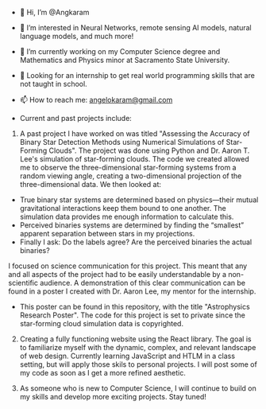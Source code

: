 - 👋 Hi, I’m @Angkaram
- 👀 I’m interested in Neural Networks, remote sensing AI models, natural language models, and much more!
- 🌱 I’m currently working on my Computer Science degree and Mathematics and Physics minor at Sacramento State University.
- 💞️ Looking for an internship to get real world programming skills that are not taught in school. 
- 📫 How to reach me: angelokaram@gmail.com

- Current and past projects include:

1. A past project I have worked on was titled "Assessing the Accuracy of Binary Star Detection Methods using Numerical Simulations of Star-Forming Clouds". 
The project was done using Python and Dr. Aaron T. Lee's simulation of star-forming clouds. The code we created allowed me to observe the three-dimensional star-forming systems from a random viewing angle, creating a two-dimensional projection of the three-dimensional data. We then looked at:
  - True binary star systems are determined based on physics—their mutual gravitational interactions keep them bound to one another. The simulation data provides me enough information to calculate this.
  - Perceived binaries systems are determined by finding the “smallest” apparent separation between stars in my projections.
  - Finally I ask: Do the labels agree? Are the perceived binaries the actual binaries?

I focused on science communication for this project. This meant that any and all aspects of the project had to be easily understandable by a non-scientific audience. A demonstration of this clear communication can be found in a poster I created with Dr. Aaron Lee, my mentor for the internship. 
  - This poster can be found in this repository, with the title "Astrophysics Research Poster". The code for this project is set to private since the star-forming cloud simulation data is copyrighted. 

2. Creating a fully functioning website using the React library. The goal is to familiarize myself with the dynamic, complex, and relevant landscape of web design. Currently learning JavaScript and HTLM in a class setting, but will apply those skils to personal projects. I will post some of my code as soon as I get a more refined aesthetic.

3. As someone who is new to Computer Science, I will continue to build on my skills and develop more exciting projects. 
Stay tuned! 

<!---
Angkaram/Angkaram is a ✨ special ✨ repository because its `README.md` (this file) appears on your GitHub profile.
You can click the Preview link to take a look at your changes.
--->
